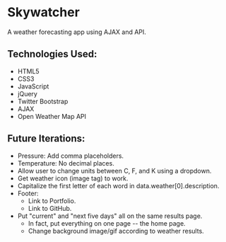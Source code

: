 # Skywatcher
A weather forecasting app using AJAX and API.

## Technologies Used:
- HTML5
- CSS3
- JavaScript
- jQuery
- Twitter Bootstrap
- AJAX
- Open Weather Map API

## Future Iterations:
- Pressure: Add comma placeholders.
- Temperature: No decimal places.
- Allow user to change units between C, F, and K using a dropdown.
- Get weather icon (image tag) to work.
- Capitalize the first letter of each word in data.weather[0].description.
- Footer:
  - Link to Portfolio.
  - Link to GitHub.
- Put "current" and "next five days" all on the same results page.
  - In fact, put everything on one page -- the home page.
  - Change background image/gif according to weather results.
